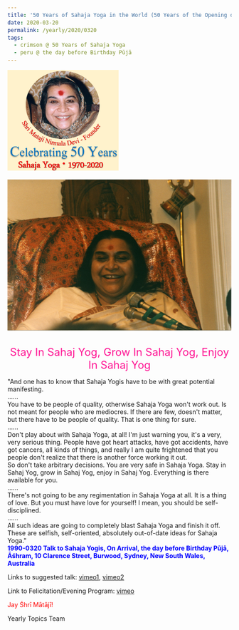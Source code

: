 ```yaml
---
title: '50 Years of Sahaja Yoga in the World (50 Years of the Opening of the Sahasrāra Chakra), Post 11 the day before Birthday Pūjā'
date: 2020-03-20
permalink: /yearly/2020/0320
tags:
  - crimson @ 50 Years of Sahaja Yoga
  - peru @ the day before Birthday Pūjā
---
```


<div style="text-align: left"><img src="/images/Celebrating50YearsSahajaYoga.png" width="250" /></div><br>

<div style="text-align: center"><img src="/images/image339.png" /></div>

<br>
<p style="color:DeepPink; text-align:center">
<font size="+2"><b></b>Stay In Sahaj Yog, Grow In Sahaj Yog, Enjoy In Sahaj Yog<br></font>
</p>

<p>
"And one has to know that Sahaja Yogis have to be with great potential manifesting.<br>
......<br>
You have to be people of quality, otherwise Sahaja Yoga won't work out. Is not meant for people who are mediocres. If there are few, doesn't matter, but there have to be people of quality. That is one thing for sure.<br>
......<br>
Don't play about with Sahaja Yoga, at all! I'm just warning you, it's a very, very serious thing. People have got heart attacks, have got accidents, have got cancers, all kinds of things, and really I am quite frightened that you people don't realize that there is another force working it out.<br>
So don't take arbitrary decisions. You are very safe in Sahaja Yoga. Stay in Sahaj Yog, grow in Sahaj Yog, enjoy in Sahaj Yog. Everything is there available for you.<br> 
......<br>
There's not going to be any regimentation in Sahaja Yoga at all. It is a thing of love. But you must have love for yourself! I mean, you should be self-disciplined.<br>
......<br>
All such ideas are going to completely blast Sahaja Yoga and finish it off. These are selfish, self-oriented, absolutely out-of-date ideas for Sahaja Yoga."<br>
<font color="blue"><b>1990-0320 Talk to Sahaja Yogis, On Arrival, the day before Birthday Pūjā, Āśhram, 10 Clarence Street, Burwood, Sydney, New South Wales, Australia</b></font><br>
</p>

Links to suggested talk: <a href="https://vimeo.com/88433554"> vimeo1</a>, <a href="https://vimeo.com/37847004"> vimeo2</a><br>

Link to Felicitation/Evening Program: <a href="https://vimeo.com/82484926"> vimeo</a><br>

<p style="color:red;">Jay Śhrī Mātājī!<br></p>

Yearly Topics Team